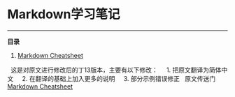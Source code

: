 # Markdown学习笔记
---
**目录**
1. [Markdown Cheatsheet][1]

   这是对原文进行修改后的丁13版本，主要有以下修改：
     1. 把原文翻译为简体中文
     2. 在翻译的基础上加入更多的说明
     3. 部分示例错误修正
   原文传送门[Markdown Cheatsheet][2]

[1]: ../README.md
[2]: https://github.com/adam-p/markdown-here/wiki/Markdown-Cheatsheet
